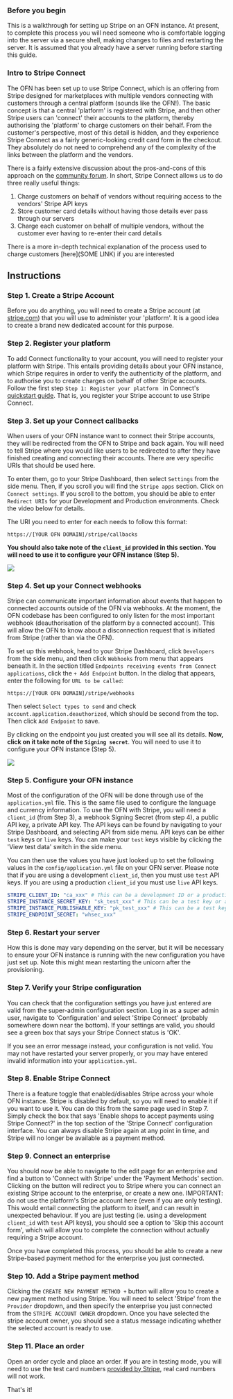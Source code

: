 ### Before you begin
This is a walkthrough for setting up Stripe on an OFN instance. At present, to complete this process you will need someone who is comfortable logging into the server via a secure shell, making changes to files and restarting the server. It is assumed that you already have a server running before starting this guide.

### Intro to Stripe Connect
The OFN has been set up to use Stripe Connect, which is an offering from Stripe designed for marketplaces with multiple vendors connecting with customers through a central platform (sounds like the OFN!). The basic concept is that a central 'platform' is registered with Stripe, and then other Stripe users can 'connect' their accounts to the platform, thereby authorising the 'platform' to charge customers on their behalf. From the customer's perspective, most of this detail is hidden, and they experience Stripe Connect as a fairly generic-looking credit card form in the checkout. They absolutely do not need to comprehend any of the complexity of the links between the platform and the vendors.

There is a fairly extensive discussion about the pros-and-cons of this approach on the [community forum](https://community.openfoodnetwork.org/t/integrating-stripe-into-ofn/664). In short, Stripe Connect allows us to do three really useful things:
1. Charge customers on behalf of vendors without requiring access to the vendors' Stripe API keys
2. Store customer card details without having those details ever pass through our servers
3. Charge each customer on behalf of multiple vendors, without the customer ever having to re-enter their card details

There is a more in-depth technical explanation of the process used to charge customers [here](SOME LINK) if you are interested

## Instructions
### Step 1. Create a Stripe Account
Before you do anything, you will need to create a Stripe account (at [stripe.com](https://stripe.com)) that you will use to administer your 'platform'. It is a good idea to create a brand new dedicated account for this purpose. 

### Step 2. Register your platform
To add Connect functionality to your account, you will need to register your platform with Stripe. This entails providing details about your OFN instance, which Stripe requires in order to verify the authenticity of the platform, and to authorise you to create charges on behalf of other Stripe accounts. Follow the first step `Step 1: Register your platform
` in Connect's [quickstart guide](https://stripe.com/docs/connect/quickstart#register-platform). That is, you register your Stripe account to use Stripe Connect. 

### Step 3. Set up your Connect callbacks
When users of your OFN instance want to connect their Stripe accounts, they will be redirected from the OFN to Stripe and back again. You will need to tell Stripe where you would like users to be redirected to after they have finished creating and connecting their accounts. There are very specific URIs that should be used here.

To enter them, go to your Stripe Dashboard, then select `Settings` from the side menu. Then, if you scroll you will find the `Stripe apps` section. Click on `Connect settings`. If you scroll to the bottom, you should be able to enter `Redirect URIs` for your Development and Production environments. Check the video below for details.

The URI you need to enter for each needs to follow this format:

````
https://[YOUR OFN DOMAIN]/stripe/callbacks
````

**You should also take note of the `client_id` provided in this section. You will need to use it to configure your OFN instance (Step 5).**

![](https://github.com/openfoodfoundation/openfoodnetwork/wiki/stripe_client_id_and_redirects.gif)

### Step 4. Set up your Connect webhooks
Stripe can communicate important information about events that happen to connected accounts outside of the OFN via webhooks. At the moment, the OFN codebase has been configured to only listen for the most important webhook (deauthorisation of the platform by a connected account). This will allow the OFN to know about a disconnection request that is initiated from Stripe (rather than via the OFN).

To set up this webhook, head to your Stripe Dashboard, click `Developers` from the side menu, and then click `Webhooks` from menu that appears beneath it. In the section titled `Endpoints receiving events from Connect applications`, click the `+ Add Endpoint` button. In the dialog that appears, enter the following for `URL to be called`:

````
https://[YOUR OFN DOMAIN]/stripe/webhooks
````

Then select `Select types to send` and check `account.application.deauthorized`, which should be second from the top. Then click `Add Endpoint` to save.

By clicking on the endpoint you just created you will see all its details. **Now, click on it take note of the `Signing secret`**. You will need to use it to configure your OFN instance (Step 5).

![](https://github.com/openfoodfoundation/openfoodnetwork/wiki/stripe_webhooks.gif)

### Step 5. Configure your OFN instance
Most of the configuration of the OFN will be done through use of the `application.yml` file. This is the same file used to configure the language and currency information. To use the OFN with Stripe, you will need a `client_id` (from Step 3), a webhook Signing Secret (from step 4), a public API key, a private API key. The API keys can be found by navigating to your Stripe Dashboard, and selecting API from side menu. API keys can be either `test` keys or `live` keys. You can make your `test` keys visible by clicking the 'View test data' switch in the side menu. 

You can then use the values you have just looked up to set the following values in the `config/application.yml` file on your OFN server. Please note that if you are using a development `client_id`, then you must use `test` API keys. If you are using a production `client_id` you must use `live` API keys.

````yml
STRIPE_CLIENT_ID: "ca_xxx" # This can be a development ID or a production ID
STRIPE_INSTANCE_SECRET_KEY: "sk_test_xxx" # This can be a test key or a live key
STRIPE_INSTANCE_PUBLISHABLE_KEY: "pk_test_xxx" # This can be a test key or a live key
STRIPE_ENDPOINT_SECRET: "whsec_xxx"
````

### Step 6. Restart your server
How this is done may vary depending on the server, but it will be necessary to ensure your OFN instance is running with the new configuration you have just set up. Note this might mean restarting the unicorn after the provisioning.

### Step 7. Verify your Stripe configuration
You can check that the configuration settings you have just entered are valid from the super-admin configuration section. Log in as a super admin user, navigate to 'Configuration' and select 'Stripe Connect' (probably somewhere down near the bottom). If your settings are valid, you should see a green box that says your Stripe Connect status is 'OK'.

If you see an error message instead, your configuration is not valid. You may not have restarted your server properly, or you may have entered invalid information into your `application.yml`.

### Step 8. Enable Stripe Connect
There is a feature toggle that enabled/disables Stripe across your whole OFN instance. Stripe is disabled by default, so you will need to enable it if you want to use it. You can do this from the same page used in Step 7. Simply check the box that says 'Enable shops to accept payments using Stripe Connect?' in the top section of the 'Stripe Connect' configuration interface. You can always disable Stripe again at any point in time, and Stripe will no longer be available as a payment method.

### Step 9. Connect an enterprise
You should now be able to navigate to the edit page for an enterprise and find a button to 'Connect with Stripe' under the 'Payment Methods' section. Clicking on the button will redirect you to Stripe where you can connect an existing Stripe account to the enterprise, or create a new one. IMPORTANT: do not use the platform's Stripe account here (even if you are only testing). This would entail connecting the platform to itself, and can result in unexpected behaviour. If you are just testing (ie. using a development `client_id` with `test` API keys), you should see a option to 'Skip this account form', which will allow you to complete the connection without actually requiring a Stripe account.

Once you have completed this process, you should be able to create a new Stripe-based payment method for the enterprise you just connected.

### Step 10. Add a Stripe payment method
Clicking the `CREATE NEW PAYMENT METHOD +` button will allow you to create a new payment method using Stripe. You will need to select 'Stripe' from the `Provider` dropdown, and then specify the enterprise you just connected from the `STRIPE ACCOUNT OWNER` dropdown. Once you have selected the stripe account owner, you should see a status message indicating whether the selected account is ready to use.

### Step 11. Place an order
Open an order cycle and place an order. If you are in testing mode, you will need to use the test card numbers [provided by Stripe](https://stripe.com/docs/testing#cards), real card numbers will not work.

That's it!
